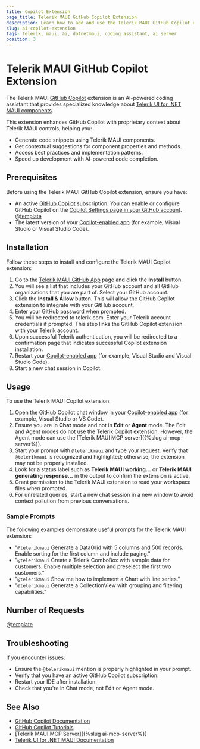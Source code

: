 ```yaml
---
title: Copilot Extension
page_title: Telerik MAUI GitHub Copilot Extension
description: Learn how to add and use the Telerik MAUI GitHub Copilot extension as a .NET MAUI AI coding assistant and code generator for better developer productivity. The Telerik MAUI GitHub Copilot extension provides proprietary context about Telerik UI for .NET MAUI to AI-powered software.
slug: ai-copilot-extension
tags: telerik, maui, ai, dotnetmaui, coding assistant, ai server
position: 3
---
```


# Telerik MAUI GitHub Copilot Extension

The Telerik MAUI [GitHub Copilot](https://github.com/features/copilot) extension is an AI-powered coding assistant that provides specialized knowledge about [Telerik UI for .NET MAUI components](https://www.telerik.com/maui-ui). 

This extension enhances GitHub Copilot with proprietary context about Telerik MAUI controls, helping you:

* Generate code snippets using Telerik MAUI components.
* Get contextual suggestions for component properties and methods.
* Access best practices and implementation patterns.
* Speed up development with AI-powered code completion.

## Prerequisites

Before using the Telerik MAUI GitHub Copilot extension, ensure you have:

* An active [GitHub Copilot](https://github.com/features/copilot) subscription. You can enable or configure GitHub Copilot on the [Copilot Settings page in your GitHub account](https://github.com/settings/copilot).
@[template](/_contentTemplates/common/ai-coding-assistant.md#getting-started)
* The latest version of your [Copilot-enabled app](https://docs.github.com/en/copilot/building-copilot-extensions/about-building-copilot-extensions#supported-clients-and-ides) (for example, Visual Studio or Visual Studio Code).

## Installation

Follow these steps to install and configure the Telerik MAUI Copilot extension:

1. Go to the [Telerik MAUI GitHub App](https://github.com/apps/telerikmaui) page and click the **Install** button.
1. You will see a list that includes your GitHub account and all GitHub organizations that you are part of. Select your GitHub account.
1. Click the **Install & Allow** button. This will allow the GitHub Copilot extension to integrate with your GitHub account.
1. Enter your GitHub password when prompted.
1. You will be redirected to telerik.com. Enter your Telerik account credentials if prompted. This step links the GitHub Copilot extension with your Telerik account.
1. Upon successful Telerik authentication, you will be redirected to a confirmation page that indicates successful Copilot extension installation.
1. Restart your [Copilot-enabled app](https://docs.github.com/en/copilot/building-copilot-extensions/about-building-copilot-extensions#supported-clients-and-ides) (for example, Visual Studio and Visual Studio Code).
1. Start a new chat session in Copilot.

## Usage

To use the Telerik MAUI Copilot extension:

1. Open the GitHub Copilot chat window in your [Copilot-enabled app](https://docs.github.com/en/copilot/building-copilot-extensions/about-building-copilot-extensions#supported-clients-and-ides) (for example, Visual Studio or VS Code).
1. Ensure you are in **Chat** mode and not in **Edit** or **Agent** mode. The Edit and Agent modes do not use the Telerik Copilot extension. However, the Agent mode can use the [Telerik MAUI MCP server]({%slug ai-mcp-server%}).
1. Start your prompt with `@telerikmaui` and type your request. Verify that `@telerikmaui` is recognized and highlighted; otherwise, the extension may not be properly installed.
1. Look for a status label such as **Telerik MAUI working...** or **Telerik MAUI generating response...** in the output to confirm the extension is active.
1. Grant permission to the Telerik MAUI extension to read your workspace files when prompted.
1. For unrelated queries, start a new chat session in a new window to avoid context pollution from previous conversations.

### Sample Prompts

The following examples demonstrate useful prompts for the Telerik MAUI extension:

* "`@telerikmaui` Generate a DataGrid with 5 columns and 500 records. Enable sorting for the first column and include paging."
* "`@telerikmaui` Create a Telerik ComboBox with sample data for customers. Enable multiple selection and preselect the first two customers."
* "`@telerikmaui` Show me how to implement a Chart with line series."
* "`@telerikmaui` Generate a CollectionView with grouping and filtering capabilities."

## Number of Requests

@[template](/_contentTemplates/common/ai-coding-assistant.md#number-of-requests)

## Troubleshooting

If you encounter issues:

* Ensure the `@telerikmaui` mention is properly highlighted in your prompt.
* Verify that you have an active GitHub Copilot subscription.
* Restart your IDE after installation.
* Check that you're in Chat mode, not Edit or Agent mode.

## See Also 

* [GitHub Copilot Documentation](https://docs.github.com/en/copilot)
* [GitHub Copilot Tutorials](https://github.com/features/copilot/tutorials)
* [Telerik MAUI MCP Server]({%slug ai-mcp-server%})
* [Telerik UI for .NET MAUI Documentation](https://docs.telerik.com/devtools/maui/)